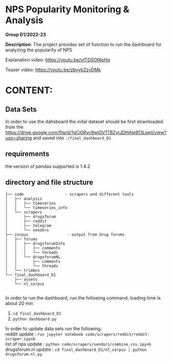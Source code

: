 # NPS Popularity Monitoring & Analysis

**Group D1/2022-23**

 **Description**:  The project provides set of function to run the dashboard for  analyzing the popularity of NPS

Explanation video:
https://youtu.be/vtTDSOf4pHo

Teaser video:
https://youtu.be/zbyykZzyDMk

# CONTENT:

## Data Sets

In order to use the dahsboard the inital dataset should be first downloaded from the  
https://drive.google.com/file/d/1gCj0Ryc9wiOV1TBZyrJDHAIe8f3Lpejl/view?usp=sharing
and saved into ```./final_dashboard_D1```

## requirements
the version of pandas supported is 1.4.2


## directory and file structure

```
├── code                  - scrapers and different tools
│   ├── analysis
│   │   ├── timeseries
│   │   └── timeseries_info
│   └── scrapers
│       ├── drugsforum
│       ├── reddit
│       ├── telegram
│       └── vendors
├── corpus                 - output from drug forums
│   ├── forums
│   │   ├── drugsforumInfo
│   │   │   ├── comments
│   │   │   └── threads
│   │   └── drugsforumNL
│   │       ├── comments
│   │       └── threads
│   └── trimbos
└── final_dashboard_D1
    ├── assets
    └── nl_corpus


```


In order to run the dashboard, run the following command, loading time is about 20 min  
1) ```cd final_dashboard_D1```
2) ```python dashboard.py ```

In order to update data sets run the following:   
    reddit update      : ```run jupyter notebook code/scrapers/reddit/reddit-scraper.ipynb```   
    list of nps update : ```python code/scrapers/vendors/combine_csv.ipynb```  
    drugsforum.nl update  : ```cd final_dashboard_D1/nl_corpus | python drugsforum-nl.py```


